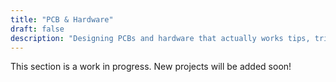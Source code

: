```yaml
---
title: "PCB & Hardware"
draft: false
description: "Designing PCBs and hardware that actually works tips, tricks, and lessons from my lab."
---
```

This section is a work in progress. New projects will be added soon!
